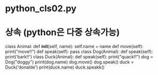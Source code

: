 # python_cls02.py
# 상속 (python은 다중 상속가능)
class Animal:
    def __init__(self, name):
        self.name = name
    def move(self):
        print("move!!")
    def speak(self):
        pass
class Dog(Animal):
    def speak(self):
        print('bark!!')
class Duck(Animal):
    def speak(self):
        print("quack!!")
dog = Dog("doggy")
print(dog.name)
dog.move()
dog.speak()
duck = Duck('donalde')
print(duck.name)
duck.speakk()
